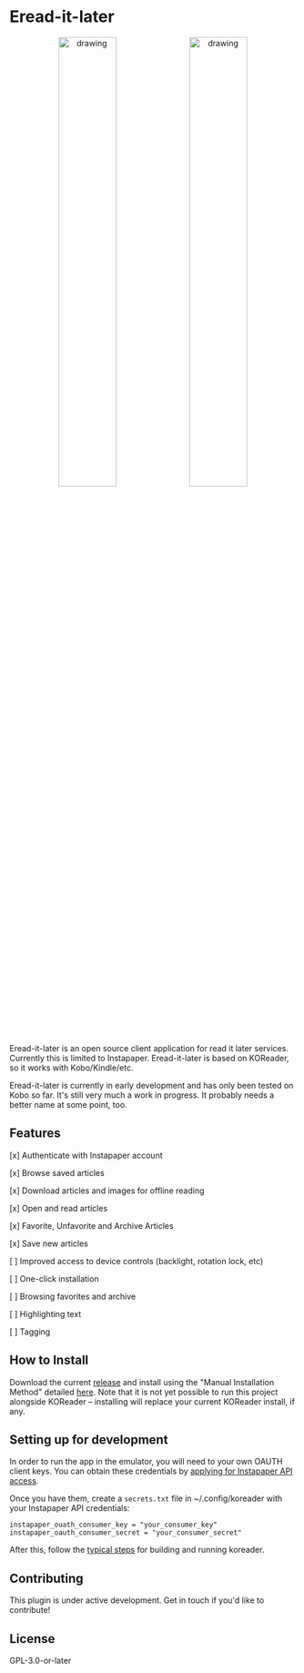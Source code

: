 # Eread-it-later

<p align="center">
  <img src="https://github.com/user-attachments/assets/b5b5db2b-9357-4625-9b8f-fa9a692a3b7a" alt="drawing" style="width:45%;"/>
  <img src="https://github.com/user-attachments/assets/f0c72004-3f0e-4984-8537-b92983d227ca" alt="drawing" style="width:45%;"/>
</p>

Eread-it-later is an open source client application for read it later services. Currently this is limited to Instapaper. Eread-it-later is based on KOReader, so it works with Kobo/Kindle/etc.

Eread-it-later is currently in early development and has only been tested on Kobo so far. It's still very much a work in progress. It probably needs a better name at some point, too.

## Features

[x] Authenticate with Instapaper account

[x] Browse saved articles

[x] Download articles and images for offline reading

[x] Open and read articles

[x] Favorite, Unfavorite and Archive Articles

[x] Save new articles

[ ] Improved access to device controls (backlight, rotation lock, etc)

[ ] One-click installation

[ ] Browsing favorites and archive

[ ] Highlighting text

[ ] Tagging

## How to Install

Download the current [release](https://github.com/quicklywilliam/ereaditlater/releases) and install using the "Manual Installation Method" detailed [here](https://github.com/koreader/koreader/wiki/Installation-on-Kobo-devices#manual-installation-method-based-on-kfmon). Note that it is not yet possible to run this project alongside KOReader – installing will replace your current KOReader install, if any.

## Setting up for development

In order to run the app in the emulator, you will need to your own OAUTH client keys. You can obtain these credentials by [applying for Instapaper API access](https://www.instapaper.com/api).

Once you have them, create a `secrets.txt` file in ~/.config/koreader with your Instapaper API credentials:

```
instapaper_ouath_consumer_key = "your_consumer_key"
instapaper_oauth_consumer_secret = "your_consumer_secret"
```

After this, follow the [typical steps](https://github.com/koreader/koreader/blob/master/doc/Building.md) for building and running koreader.

## Contributing

This plugin is under active development. Get in touch if you'd like to contribute!

## License

GPL-3.0-or-later
